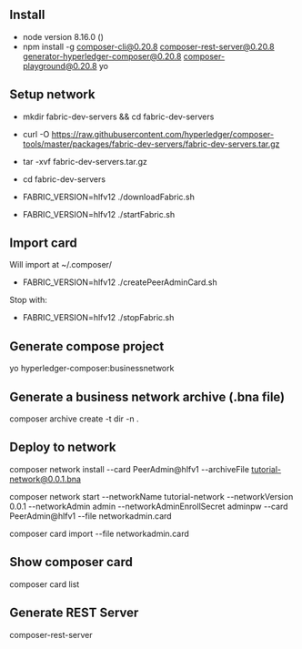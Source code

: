 ## Install

- node version 8.16.0 ()
- npm install -g composer-cli@0.20.8 composer-rest-server@0.20.8 generator-hyperledger-composer@0.20.8 composer-playground@0.20.8 yo

## Setup network

- mkdir fabric-dev-servers && cd fabric-dev-servers
- curl -O https://raw.githubusercontent.com/hyperledger/composer-tools/master/packages/fabric-dev-servers/fabric-dev-servers.tar.gz
- tar -xvf fabric-dev-servers.tar.gz

- cd fabric-dev-servers
- FABRIC_VERSION=hlfv12 ./downloadFabric.sh
- FABRIC_VERSION=hlfv12 ./startFabric.sh

## Import card

Will import at ~/.composer/

- FABRIC_VERSION=hlfv12 ./createPeerAdminCard.sh

Stop with:
- FABRIC_VERSION=hlfv12 ./stopFabric.sh

## Generate compose project

yo hyperledger-composer:businessnetwork

## Generate a business network archive (.bna file)

composer archive create -t dir -n .

## Deploy to network

composer network install --card PeerAdmin@hlfv1 --archiveFile tutorial-network@0.0.1.bna

composer network start --networkName tutorial-network --networkVersion 0.0.1 --networkAdmin admin --networkAdminEnrollSecret adminpw --card PeerAdmin@hlfv1 --file networkadmin.card

composer card import --file networkadmin.card

## Show composer card

composer card list

## Generate REST Server

composer-rest-server

